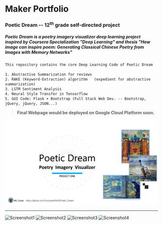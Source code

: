 # **Maker Portfolio**
<!DOCTYPE html>
<html lang="en">
  <head>
    <meta charset="utf-8">
    <meta http-equiv="X-UA-Compatible" content="IE=edge">
    <meta name="viewport" content="width=device-width, initial-scale=1">
    <h3>Poetic Dream -- 12<sup>th</sup> grade self-directed project</h3>
    <div><h5>Poetic Dream is a poetry imagery visualizer deep learning project inspired by Coursera Specialization "Deep Learning" and thesis <i>"How image can inspire poem: Generating Classical Chinese Poetry from Images with Memory Networks"</i></h5></div> 
  </head>
  <body>

    This repository contains the core Deep Learning Code of Poetic Dream
    
    1. Abstractive Summarization for reviews 
    2. RAKE (Keyword-Extraction) algorithm   (expedient for abstractive summarization)
    3. LSTM Sentiment Analysis
    4. Neural Style Transfer in Tensorflow
    5. GUI Code: Flask + Bootstrap (Full Stack Web Dev. -- Bootstrap, jQuery, jQuery, JSON...)
    
  </body>
  
</html>

> **Final Webpage would be deployed on Google Cloud Platform soon.**

![Poetic Dream Cover Photo](https://raw.githubusercontent.com/Curiouskid0423/Poetic_Dream/master/Poetic_Dream_Cover.png)
<hr>

![Screenshot1](https://raw.githubusercontent.com/Curiouskid0423/Poetic_Dream/master/UI-Screenshot/Screenshot-1.png)
![Screenshot2](https://raw.githubusercontent.com/Curiouskid0423/Poetic_Dream/master/UI-Screenshot/Screenshot-2.png)
![Screenshot3](https://raw.githubusercontent.com/Curiouskid0423/Poetic_Dream/master/UI-Screenshot/Screenshot-3.png)
![Screenshot4](https://raw.githubusercontent.com/Curiouskid0423/Poetic_Dream/master/UI-Screenshot/Screenshot-4.png)
